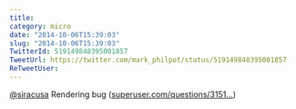 ```yaml
---
title: 
category: micro
date: "2014-10-06T15:39:03"
slug: "2014-10-06T15:39:03"
TwitterId: 519149848395001857
TweetUrl: https://twitter.com/mark_philpot/status/519149848395001857
ReTweetUser: 
---
```


[@siracusa](https://twitter.com/siracusa) Rendering bug ([superuser.com/questions/3151…](http://superuser.com/questions/315184/what-is-this-little-arrow-on-top-of-a-tab-in-google-chrome))